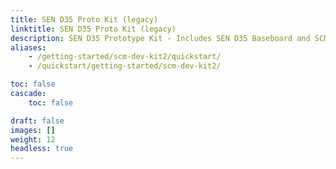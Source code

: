 ```yaml
---
title: SEN D35 Proto Kit (legacy)
linktitle: SEN D35 Proto Kit (legacy)
description: SEN D35 Prototype Kit - Includes SEN D35 Baseboard and SCM (also known as Dev Kit2)
aliases:
    - /getting-started/scm-dev-kit2/quickstart/
    - /quickstart/getting-started/scm-dev-kit2/

toc: false
cascade:
    toc: false

draft: false
images: []
weight: 12
headless: true
---
```

